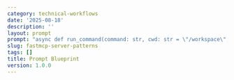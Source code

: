 ```yaml
---
category: technical-workflows
date: '2025-08-18'
description: ''
layout: prompt
prompt: "async def run_command(command: str, cwd: str = \"/workspace\", timeout: int = 30) -> dict:\n    try:\n        process = await asyncio.create_subprocess_shell(\n            command,\n            cwd=cwd,\n            stdout=asyncio.subprocess.PIPE,\n            stderr=asyncio.subprocess.PIPE,\n            env={\"PATH\": os.environ.get(\"PATH\", \"\")}\n        )\n\n        stdout, stderr = await asyncio.wait_for(process.communicate(), timeout=timeout)\n\n        return {\n            \"command\": command,\n            \"cwd\": cwd,\n            \"stdout\": stdout.decode(),\n            \"stderr\": stderr.decode(),\n            \"returncode\": process.returncode,\n            \"success\": process.returncode == 0\n        }\n    except asyncio.TimeoutError:\n        raise MCPError(f\"Command timed out after {timeout}s\")\n    except Exception as e:\n        raise MCPError(f\"Subprocess execution error: {str(e)}\")"
slug: fastmcp-server-patterns
tags: []
title: Prompt Blueprint
version: 1.0.0
---
```

